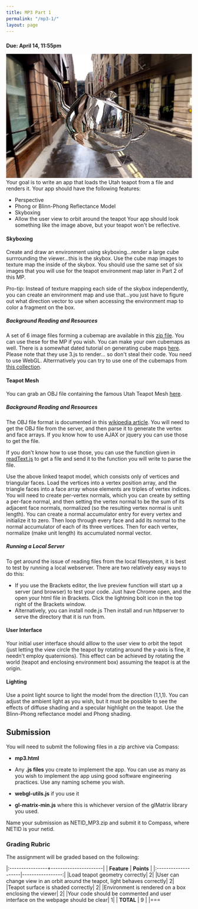 ```yaml
---
title: MP3 Part 1
permalink: "/mp3-1/"
layout: page
---
```


### <span style="color:blue"></span>
**Due: April 14, 11:55pm**

![teapot](/assets/img/teapot.png)  
Your goal is to write an app that loads the Utah teapot from a file and renders it. Your app should have the following features:

+ Perspective
+ Phong or Blinn-Phong Reflectance Model
+ Skyboxing
+ Allow the user view to orbit around the teapot
Your app should look something like the image above, but your teapot won't be reflective.

#### Skyboxing ####
Create and draw an environment using skyboxing...render a large cube surrrounding the viewer...this is the skybox. Use the cube map images to texture map the inside of the skybox. You should use the same set of six images that you will use for the teapot environment map later in Part 2 of this MP. 

Pro-tip: Instead of texture mapping each side of the skybox independently, you can create an environment map and use that...you just have to figure out what direction vector to use when accessing the environment map to color a fragment on the box.

##### Background Reading and Resources #####
 A set of 6 image files forming a cubemap are available in this [zip file](https://github.com/illinois-cs418/illinois-cs418.github.io/raw/master/assets/sample.zip). You can use these for the MP if you wish.
You can make your own cubemaps as well. There is a somewhat dated tutorial on generating cube maps [here](https://aerotwist.com/tutorials/create-your-own-environment-maps/).
Please note that they use 3.js to render... so don't steal their code. You need to use WebGL.
Alterrnatively you can try to use one of the cubemaps from [this collection](http://www.humus.name/index.php?page=Textures).

#### Teapot Mesh ####
You can grab an OBJ file containing the famous Utah Teapot Mesh [here](https://github.com/illinois-cs418/illinois-cs418.github.io/raw/master/assets/teapot_0.obj).

##### Background Reading and Resources #####

The OBJ file format is documented in this [wikipedia article](https://en.wikipedia.org/wiki/Wavefront_.obj_file).
You will need to get the OBJ file from the server, and then parse it to generate the vertex and face arrays. If you know how to use AJAX or jquery you can use those to get the file.

If you don't know how to use those, you can use the function given in [readText.js]() to get a file and send it to the function you will write to parse the file.

Use the above linked teapot model, which consists only of vertices and triangular faces. Load the vertices into a vertex position array, and the triangle faces into a face array whose elements are triples of vertex indices. You will need to create per-vertex normals, which you can create by setting a per-face normal, and then setting the vertex normal to be the sum of its adjacent face normals, normalized (so the resulting vertex normal is unit length). You can create a normal accumulator entry for every vertex and initialize it to zero. Then loop through every face and add its normal to the normal accumulator of each of its three vertices. Then for each vertex, normalize (make unit length) its accumulated normal vector.

##### Running a Local Server #####
To get around the issue of reading files from the local filesystem, it is best to test by running a local webserver. There are two relatively easy ways to do this:

+ If you use the Brackets editor, the live preview function will start up a server (and browser) to test your code.
Just have Chrome open, and the open your html file in Brackets. Click the lightning bolt icon in the top right of the Brackets window.
+ Alternatively, you can install node.js Then install and run httpserver to serve the directory that it is run from.

#### User Interface ####
Your initial user interface should alllow to the user view to orbit the tepot (just letting the view circle the teapot by rotating around the y-axis is fine, it needn't employ quaternions).
This effect can be achieved by rotating the world (teapot and enclosing environment box) assuming the teapot is at the origin.

#### Lighting ####
Use a point light source to light the model from the direction (1,1,1). You can adjust the ambient light as you wish, but it must be possible to see the effects of diffuse shading and a specular
highlight on the teapot. Use the Blinn-Phong reflectance model and Phong shading.

## Submission ##

You will need to submit the following files in a zip archive via Compass:

- **mp3.html**  

- Any **.js files** you create to implement the app. You can use as many as you wish to implement the app using good software engineering practices. Use any naming scheme you wish.

- **webgl-utils.js** if you use it  

- **gl-matrix-min.js** where this is whichever version of the glMatrix library you used.

Name your submission as NETID_MP3.zip and submit it to Compass, where NETID is your netid.

### Grading Rubric ###
The assignment will be graded based on the following:

|:----------------+----------------------|
| **Feature**     | **Points**           |
|:--------------------|-----------------:|
|Load teapot geometry correctly| 2|
|User can change view in an orbit around the teapot, light behaves correctly| 2|
|Teapot surface is shaded correctly| 2|
|Environment is rendered on a box enclosing the viewer| 2|
|Your code should be commented and user interface on the webpage should be clear| 1|
| **TOTAL**	                                                | 9   |
|===
